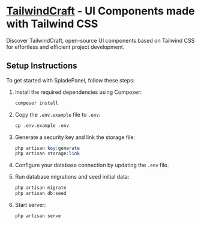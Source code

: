 # [TailwindCraft](https://tailwindcraft.com) - UI Components made with Tailwind CSS

Discover TailwindCraft, open-source UI components based on Tailwind CSS for effortless and efficient project development.

## Setup Instructions

To get started with SpladePanel, follow these steps:

1.  Install the required dependencies using Composer:

    ```php
    composer install
    ```
2. Copy the `.env.example` file to `.env`:

    ```php
    cp .env.example .env
    ```

3. Generate a security key and link the storage file:

    ```php
    php artisan key:generate
    php artisan storage:link
    ```
5.  Configure your database connection by updating the `.env` file.
6.  Run database migrations and seed initial data:

    ```php
    php artisan migrate
	php artisan db:seed
     ```
8. Start server:
    ```php
    php artisan serve
     ```
